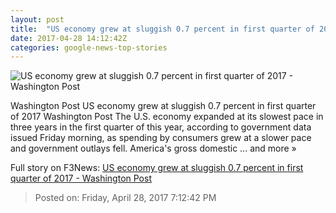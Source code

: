 ```yaml
---
layout: post
title:  "US economy grew at sluggish 0.7 percent in first quarter of 2017 - Washington Post"
date: 2017-04-28 14:12:42Z
categories: google-news-top-stories
---
```


![US economy grew at sluggish 0.7 percent in first quarter of 2017 - Washington Post](https://img.washingtonpost.com/rf/image_1484w/2010-2019/Wires/Images/2016-08-11/Bloomberg/301938174_0-11.jpg)

Washington Post US economy grew at sluggish 0.7 percent in first quarter of 2017 Washington Post The U.S. economy expanded at its slowest pace in three years in the first quarter of this year, according to government data issued Friday morning, as spending by consumers grew at a slower pace and government outlays fell. America's gross domestic ... and more »


Full story on F3News: [US economy grew at sluggish 0.7 percent in first quarter of 2017 - Washington Post](http://www.f3nws.com/n/CGXRuC)

> Posted on: Friday, April 28, 2017 7:12:42 PM
